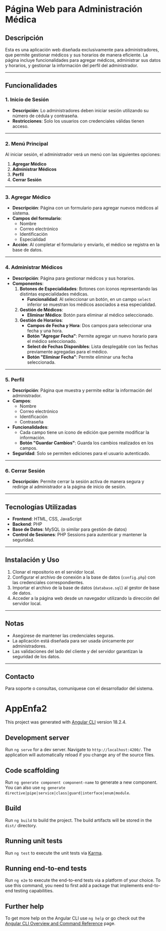 # Página Web para Administración Médica

## Descripción

Esta es una aplicación web diseñada exclusivamente para administradores, que permite gestionar médicos y sus horarios de manera eficiente. La página incluye funcionalidades para agregar médicos, administrar sus datos y horarios, y gestionar la información del perfil del administrador.

---

## Funcionalidades

### 1. **Inicio de Sesión**
- **Descripción**: Lo administradores deben iniciar sesión utilizando su número de cédula y contraseña.
- **Restricciones**: Solo los usuarios con credenciales válidas tienen acceso.

---

### 2. **Menú Principal**
Al iniciar sesión, el administrador verá un menú con las siguientes opciones:
1. **Agregar Médico**
2. **Administrar Médicos**
3. **Perfil**
4. **Cerrar Sesión**

---

### 3. **Agregar Médico**
- **Descripción**: Página con un formulario para agregar nuevos médicos al sistema.
- **Campos del formulario**:
  - Nombre
  - Correo electrónico
  - Identificación
  - Especialidad
- **Acción**: Al completar el formulario y enviarlo, el médico se registra en la base de datos.

---

### 4. **Administrar Médicos**
- **Descripción**: Página para gestionar médicos y sus horarios.
- **Componentes**:
  1. **Botones de Especialidades**: Botones con íconos representando las distintas especialidades médicas.
     - **Funcionalidad**: Al seleccionar un botón, en un campo `select` inferior se muestran los médicos asociados a esa especialidad.
  2. **Gestión de Médicos**:
     - **Eliminar Médico**: Botón para eliminar al médico seleccionado.
  3. **Gestión de Horarios**:
     - **Campos de Fecha y Hora**: Dos campos para seleccionar una fecha y una hora.
     - **Botón "Agregar Fecha"**: Permite agregar un nuevo horario para el médico seleccionado.
     - **Select de Fechas Disponibles**: Lista desplegable con las fechas previamente agregadas para el médico.
     - **Botón "Eliminar Fecha"**: Permite eliminar una fecha seleccionada.

---

### 5. **Perfil**
- **Descripción**: Página que muestra y permite editar la información del administrador.
- **Campos**:
  - Nombre
  - Correo electrónico
  - Identificación
  - Contraseña
- **Funcionalidades**:
  - Cada campo tiene un ícono de edición que permite modificar la información.
  - **Botón "Guardar Cambios"**: Guarda los cambios realizados en los campos.
- **Seguridad**: Solo se permiten ediciones para el usuario autenticado.

---

### 6. **Cerrar Sesión**
- **Descripción**: Permite cerrar la sesión activa de manera segura y redirige al administrador a la página de inicio de sesión.

---

## Tecnologías Utilizadas
- **Frontend**: HTML, CSS, JavaScript
- **Backend**: PHP
- **Base de Datos**: MySQL (o similar para gestión de datos)
- **Control de Sesiones**: PHP Sessions para autenticar y mantener la seguridad.

---

## Instalación y Uso
1. Clonar el repositorio en el servidor local.
2. Configurar el archivo de conexión a la base de datos (`config.php`) con las credenciales correspondientes.
3. Importar el archivo de la base de datos (`database.sql`) al gestor de base de datos.
4. Acceder a la página web desde un navegador utilizando la dirección del servidor local.

---

## Notas
- Asegúrese de mantener las credenciales seguras.
- La aplicación está diseñada para ser usada únicamente por administradores.
- Las validaciones del lado del cliente y del servidor garantizan la seguridad de los datos.

---

## Contacto
Para soporte o consultas, comuníquese con el desarrollador del sistema.

# AppEnfa2

This project was generated with [Angular CLI](https://github.com/angular/angular-cli) version 18.2.4.

## Development server

Run `ng serve` for a dev server. Navigate to `http://localhost:4200/`. The application will automatically reload if you change any of the source files.

## Code scaffolding

Run `ng generate component component-name` to generate a new component. You can also use `ng generate directive|pipe|service|class|guard|interface|enum|module`.

## Build

Run `ng build` to build the project. The build artifacts will be stored in the `dist/` directory.

## Running unit tests

Run `ng test` to execute the unit tests via [Karma](https://karma-runner.github.io).

## Running end-to-end tests

Run `ng e2e` to execute the end-to-end tests via a platform of your choice. To use this command, you need to first add a package that implements end-to-end testing capabilities.

## Further help

To get more help on the Angular CLI use `ng help` or go check out the [Angular CLI Overview and Command Reference](https://angular.dev/tools/cli) page.
